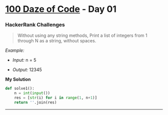 # [100 Daze of Code](https://github.com/seraph76/100-Daze-of-Code) - Day 01

### HackerRank Challenges

> Without using any string methods, Print a list of integers from 1 through N as a string, without spaces. 

 *Example:*

* *Input:* n = 5

* *Output:* 12345

**My Solution**

```python
def solve1():
    n = int(input())
    res = [str(i) for i in range(1, n+1)]
    return ''.join(res)
```

---


